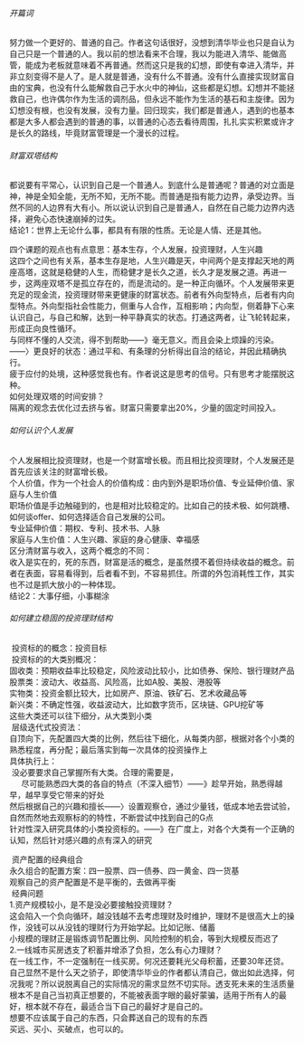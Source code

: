 ###### 开篇词

​		努力做一个更好的、普通的自己。作者这句话很好，没想到清华毕业也只是自认为自己只是一个普通的人。我以前的想法看来不合理，我以为能进入清华、能做高管，能成为老板就意味着不再普通。然而这只是我的幻想，即使有幸进入清华，并非立刻变得不是人了。是人就是普通，没有什么不普通。没有什么直接实现财富自由的宝典，也没有什么能解救自己于水火中的神仙，这些都是幻想。幻想并不能拯救自己，也许偶尔作为生活的调剂品，但永远不能作为生活的基石和主旋律。因为幻想没有根，也没有发展，没有力量。回归现实，我们都是普通人，遇到的也基本都是大多人都会遇到的普通的事，以普通的心态去看待周围，扎扎实实积累或许才是长久的路线，毕竟财富管理是一个漫长的过程。

###### 财富双塔结构

​		都说要有平常心，认识到自己是一个普通人。到底什么是普通呢？普通的对立面是神，神是全知全能，无所不知，无所不能。而普通是指有能力边界，承受边界。当然不同的人边界有大有小。所以说认识到自己是普通人，自然在自己能力边界内选择，避免心态快速崩掉的过失。</br>
​		结论1：世界上无论什么事，都具有有限的性质。无论是人情、还是其他。

​		四个课题的观点也有点意思：基本生存，个人发展，投资理财，人生兴趣</br>
​		这四个之间也有关系，基本生存是地，人生兴趣是天，中间两个是支撑起天地的两座高塔，这就是稳健的人生，而稳健才是长久之道，长久才是发展之道。再进一步，这两座双塔不是孤立存在的，而是流动的。是一种正向循环。个人发展带来更充足的现金流，投资理财带来更健康的财富状态。前者有外向型特点，后者有内向型特点。外向型指社会性能力，侧重与人合作，互相影响；内向型，侧着静下心来认识自己，与自己和解，达到一种平静真实的状态。打通这两者，让飞轮转起来，形成正向良性循环。</br>
​		与同样不懂的人交流，得不到帮助——》毫无意义。而且会染上烦躁的污染。——〉更良好的状态：通过平和、有条理的分析得出自洽的结论，并因此精确执行。</br>
​		疲于应付的处境，这种感觉我也有。作者说这是思考的信号。只有思考才能摆脱这种。</br>
​		如何处理双塔的时间安排？</br>
​				隔离的观念去优化过去挤与省。财富只需要拿出20%，少量的固定时间投入。</br>

###### 如何认识个人发展

​		个人发展相比投资理财，也是一个财富增长极。而且相比投资理财，个人发展还是首先应该关注的财富增长极。</br>
​		个人价值，作为一个社会人的价值构成：由内到外是职场价值、专业延伸价值、家庭与人生价值</br>
​				职场价值是手边触碰到的，也是相对比较稳定的。比如自己的技术极、如何跳槽、如何谈offer、如何选择适合自己发展的公司。</br>
​				专业延伸价值：期权、专利、技术书、人脉</br>
​				家庭与人生价值：人生兴趣、家庭的身心健康、幸福感</br>
​		区分清财富与收入，这两个概念的不同：</br>
​				收入是实在的，死的东西，财富是活的概念，是虽然摸不着但持续收益的概念。前者在表面，容易看得到，后者看不到，不容易抓住。所谓的外包消耗性工作，其实也不过是抓大放小的一种体现。</br>
​				结论2：大事仔细，小事糊涂</br>

###### 如何建立稳固的投资理财结构

​		投资标的的概念：投资目标</br>
​		投资标的的大类别概况：</br>
​				固收类：预期收益率比较稳定，风险波动比较小，比如债券、保险、银行理财产品</br>
​				股票类：波动大、收益高、风险高，比如A股、美股、港股等</br>
​				实物类：投资金额比较大，比如房产、原油、铁矿石、艺术收藏品等</br>
​				新兴类：不确定性强，收益波动大，比如数字货币，区块链、GPU挖矿等</br>
​		这些大类还可以往下细分，从大类到小类</br>
​		层级迭代式投资法：</br>
​				自顶向下，先配置四大类的比例，然后往下细化，从每类内部，根据对各个小类的熟悉程度，再分配；最后落实到每一次具体的投资操作上</br>
​		具体执行上：</br>
​		没必要要求自己掌握所有大类。合理的需要是，</br>
​				&ensp;&ensp;&ensp;尽可能熟悉四大类的各自的特点（不深入细节）——》趁早开始，熟悉得越早，越早享受它带来的好处</br>
​					  然后根据自己的兴趣和擅长——〉设置观察仓，通过少量钱，低成本地去尝试验，自然而然地去观察标的的特性，不断尝试中找到自己的G点</br>
​					  针对性深入研究具体的小类投资标的。——》在广度上，对各个大类有一个正确的认知，然后针对感兴趣的点有深入的研究</br>

​		资产配置的经典组合</br>
​				永久组合的配置方案：四一股票、四一债券、四一黄金、四一货基</br>
​				观察自己的资产配置是不是平衡的，去做再平衡</br>
​		经典问题</br>
​				1.资产规模较小，是不是没必要接触投资理财？</br>	
​						这会陷入一个负向循环，越没钱越不去考虑理财及时维护，理财不是很高大上的操作，没钱可以从没钱的理财行为开始学起。比如记账、储蓄</br>
​						小规模的理财正是锻炼调节配置比例、风险控制的机会，等到大规模反而迟了</br>
​				2.一线城市买房透支了积蓄并增添了负担，怎么有心力理财？</br>
​							在一线工作，不一定强制在一线买房。何况还要耗光父母积蓄，还要30年还贷。</br>
​							自己显然不是什么天之骄子，即使清华毕业的作者都认清自己，做出如此选择，何况我呢？所以说脱离自己的实际情况的需求显然不切实际。透支死未来的生活质量根本不是自己当初真正想要的，不能被表面字眼的最好蒙骗，适用于所有人的最好，根本就不存在，最适合当下自己的最好才是自己的。</br>
​							想要不应该属于自己的东西，只会葬送自己的现有的东西</br>
​							买远、买小、买破点，也可以的。</br>						